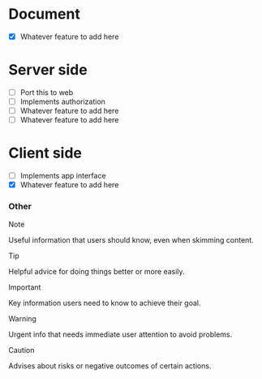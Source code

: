 # Document
- [x] Whatever feature to add here
# Server side
- [ ] Port this to web
- [ ] Implements authorization
- [ ] Whatever feature to add here
- [ ] Whatever feature to add here
# Client side
- [ ] Implements app interface
- [x] Whatever feature to add here

### Other
> [!NOTE]
> Useful information that users should know, even when skimming content.

> [!TIP]
> Helpful advice for doing things better or more easily.

> [!IMPORTANT]
> Key information users need to know to achieve their goal.

> [!WARNING]
> Urgent info that needs immediate user attention to avoid problems.

> [!CAUTION]
> Advises about risks or negative outcomes of certain actions.
